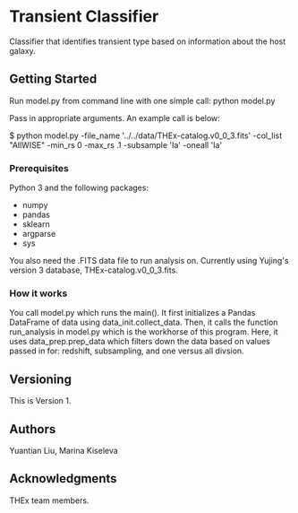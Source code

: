 # Transient Classifier

Classifier that identifies transient type based on information about the host galaxy.

## Getting Started

Run model.py from command line with one simple call: python model.py

Pass in appropriate arguments. An example call is below:

$ python model.py 
	-file_name '../../data/THEx-catalog.v0_0_3.fits' 
	-col_list "AllWISE" 
	-min_rs 0 
	-max_rs .1 
	-subsample 'Ia' 
	-oneall 'Ia'


### Prerequisites

Python 3 and the following packages:
 - numpy
 - pandas
 - sklearn
 - argparse 
 - sys

You also need the .FITS data file to run analysis on. Currently using Yujing's version 3 database, THEx-catalog.v0_0_3.fits. 

### How it works
You call model.py which runs the main(). It first initializes a Pandas DataFrame of data using data_init.collect_data. Then, it calls the function run_analysis in model.py which is the workhorse of this program. Here, it uses data_prep.prep_data which filters down the data based on values passed in for: redshift, subsampling, and one versus all divsion. 


## Versioning

This is Version 1.

## Authors

Yuantian Liu, Marina Kiseleva


## Acknowledgments

THEx team members.
